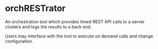 # orchRESTrator
An orchestration tool which provides timed REST API calls to a server clusters and logs the results to a back end.

Users may interface with the tool to execute on demand calls and change configuration.

